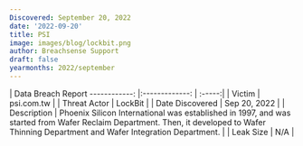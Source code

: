 ```yaml
---
Discovered: September 20, 2022
date: '2022-09-20'
title: PSI
image: images/blog/lockbit.png
author: Breachsense Support
draft: false
yearmonths: 2022/september
---
```



| Data Breach Report
------------:     |:-------------:    | :-----:|
| Victim      | psi.com.tw      | 
| Threat Actor      | LockBit      | 
| Date Discovered      | Sep 20, 2022      | 
| Description      | Phoenix Silicon International was established in 1997, and was started from Wafer Reclaim Department. Then, it developed to Wafer Thinning Department and Wafer Integration Department.      | 
| Leak Size      | N/A      | 

